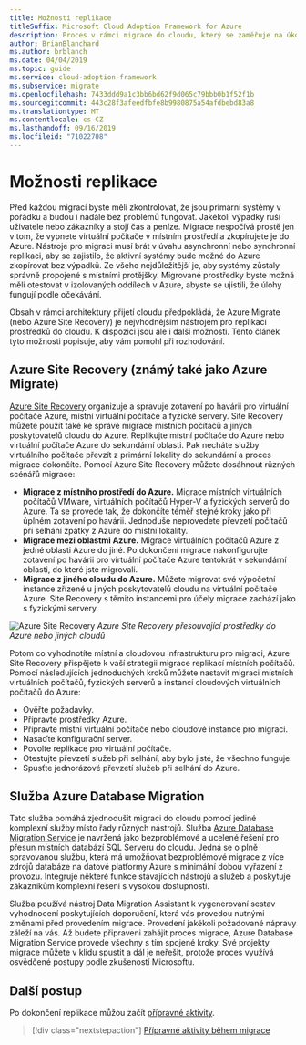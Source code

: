 ```yaml
---
title: Možnosti replikace
titleSuffix: Microsoft Cloud Adoption Framework for Azure
description: Proces v rámci migrace do cloudu, který se zaměřuje na úkoly při migraci úloh do cloudu.
author: BrianBlanchard
ms.author: brblanch
ms.date: 04/04/2019
ms.topic: guide
ms.service: cloud-adoption-framework
ms.subservice: migrate
ms.openlocfilehash: 7433ddd9a1c3bb6bd62f9d065c79bbb0b1f52f1b
ms.sourcegitcommit: 443c28f3afeedfbfe8b9980875a54afdbebd83a8
ms.translationtype: MT
ms.contentlocale: cs-CZ
ms.lasthandoff: 09/16/2019
ms.locfileid: "71022708"
---
```

# <a name="replication-options"></a>Možnosti replikace

Před každou migrací byste měli zkontrolovat, že jsou primární systémy v pořádku a budou i nadále bez problémů fungovat. Jakékoli výpadky ruší uživatele nebo zákazníky a stojí čas a peníze. Migrace nespočívá prostě jen v tom, že vypnete virtuální počítače v místním prostředí a zkopírujete je do Azure. Nástroje pro migraci musí brát v úvahu asynchronní nebo synchronní replikaci, aby se zajistilo, že aktivní systémy bude možné do Azure zkopírovat bez výpadků. Ze všeho nejdůležitější je, aby systémy zůstaly správně propojené s místními protějšky. Migrované prostředky byste možná měli otestovat v izolovaných oddílech v Azure, abyste se ujistili, že úlohy fungují podle očekávání.

Obsah v rámci architektury přijetí cloudu předpokládá, že Azure Migrate (nebo Azure Site Recovery) je nejvhodnějším nástrojem pro replikaci prostředků do cloudu. K dispozici jsou ale i další možnosti. Tento článek tyto možnosti popisuje, aby vám pomohl při rozhodování.

## <a name="azure-site-recovery-also-known-as-azure-migrate"></a>Azure Site Recovery (známý také jako Azure Migrate)

[Azure Site Recovery](https://docs.microsoft.com/azure/site-recovery/site-recovery-overview) organizuje a spravuje zotavení po havárii pro virtuální počítače Azure, místní virtuální počítače a fyzické servery. Site Recovery můžete použít také ke správě migrace místních počítačů a jiných poskytovatelů cloudu do Azure. Replikujte místní počítače do Azure nebo virtuální počítače Azure do sekundární oblasti. Pak necháte služby virtuálního počítače převzít z primární lokality do sekundární a proces migrace dokončíte. Pomocí Azure Site Recovery můžete dosáhnout různých scénářů migrace:

- **Migrace z místního prostředí do Azure.** Migrace místních virtuálních počítačů VMware, virtuálních počítačů Hyper-V a fyzických serverů do Azure. Ta se provede tak, že dokončíte téměř stejné kroky jako při úplném zotavení po havárii. Jednoduše neprovedete převzetí počítačů při selhání zpátky z Azure do místní lokality.
- **Migrace mezi oblastmi Azure.** Migrace virtuálních počítačů Azure z jedné oblasti Azure do jiné. Po dokončení migrace nakonfigurujte zotavení po havárii pro virtuální počítače Azure tentokrát v sekundární oblasti, do které jste migrovali.
- **Migrace z jiného cloudu do Azure.** Můžete migrovat své výpočetní instance zřízené u jiných poskytovatelů cloudu na virtuální počítače Azure. Site Recovery s těmito instancemi pro účely migrace zachází jako s fyzickými servery.

![Azure Site Recovery](../../../_images/migrate/asr-replication-image.png)
*Azure Site Recovery přesouvající prostředky do Azure nebo jiných cloudů*

Potom co vyhodnotíte místní a cloudovou infrastrukturu pro migraci, Azure Site Recovery přispějete k vaší strategii migrace replikací místních počítačů. Pomocí následujících jednoduchých kroků můžete nastavit migraci místních virtuálních počítačů, fyzických serverů a instancí cloudových virtuálních počítačů do Azure:

- Ověřte požadavky.
- Připravte prostředky Azure.
- Připravte místní virtuální počítače nebo cloudové instance pro migraci.
- Nasaďte konfigurační server.
- Povolte replikace pro virtuální počítače.
- Otestujte převzetí služeb při selhání, aby bylo jisté, že všechno funguje.
- Spusťte jednorázové převzetí služeb při selhání do Azure.

## <a name="azure-database-migration-service"></a>Služba Azure Database Migration

Tato služba pomáhá zjednodušit migraci do cloudu pomocí jediné komplexní služby místo řady různých nástrojů. Služba [Azure Database Migration Service](https://docs.microsoft.com/azure/dms/dms-overview) je navržená jako bezproblémové a ucelené řešení pro přesun místních databází SQL Serveru do cloudu. Jedná se o plně spravovanou službu, která má umožňovat bezproblémové migrace z více zdrojů databáze na datové platformy Azure s minimální dobou vyřazení z provozu. Integruje některé funkce stávajících nástrojů a služeb a poskytuje zákazníkům komplexní řešení s vysokou dostupností.

Služba používá nástroj Data Migration Assistant k vygenerování sestav vyhodnocení poskytujících doporučení, která vás provedou nutnými změnami před provedením migrace. Provedení jakékoli požadované nápravy záleží na vás. Až budete připraveni zahájit proces migrace, Azure Database Migration Service provede všechny s tím spojené kroky. Své projekty migrace můžete v klidu spustit a dál je neřešit, protože proces využívá osvědčené postupy podle zkušeností Microsoftu.

## <a name="next-steps"></a>Další postup

Po dokončení replikace můžou začít [přípravné aktivity](./stage.md).

> [!div class="nextstepaction"]
> [Přípravné aktivity během migrace](./stage.md)
